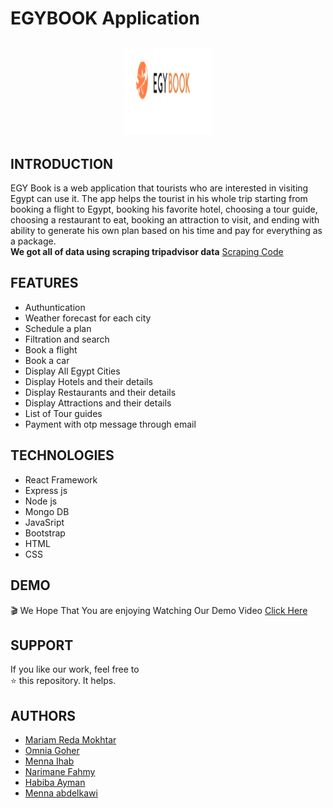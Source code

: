 # EGYBOOK Application
<p align="center" style="margin-top:6%;margin-bottom:6%;">
  <img style = "width:140px; height:140px;" src="frontEnd/src/assets/images/logo.png" />
</p>

## INTRODUCTION
EGY Book is a web application that tourists who are interested in visiting Egypt can use it. The app helps the tourist in his whole trip starting from booking a flight to Egypt, booking his favorite hotel, choosing a tour guide, choosing a restaurant to eat, booking an attraction to visit, and ending with ability to generate his own plan based on his time and pay for everything as a package.
<br>
<strong>We got all of data using scraping tripadvisor data</strong>  [Scraping Code](https://github.com/Scrape-TripAdvisor/scrape-data)

## FEATURES
- Authuntication
- Weather forecast for each city
- Schedule a plan 
- Filtration and search 
- Book a flight 
- Book a car  
- Display All Egypt Cities 
- Display Hotels and their details 
- Display Restaurants and their details
- Display Attractions and their details 
- List of Tour guides 
- Payment with otp message through email

## TECHNOLOGIES
- React Framework
- Express js
- Node js
- Mongo DB
- JavaSript
- Bootstrap
- HTML
- CSS

## DEMO
🎬
We Hope That You are enjoying Watching Our Demo Video 
[Click Here](https://www.youtube.com/watch?v=bbiq3BvZXTo) 

## SUPPORT
If you like our work, feel free to </br>
⭐ this repository. It helps.

## AUTHORS
  - [Mariam Reda Mokhtar](https://github.com/Mariam-Mokhtar)
  - [Omnia Goher](https://github.com/Omnia-Goher)
  - [Menna Ihab](https://github.com/mennaihab)
  - [Narimane Fahmy](https://github.com/Narimanefahmy)
  - [Habiba Ayman](https://github.com/HabibaRiad)
  - [Menna abdelkawi](https://github.com/Mennaabdelkawi)
  



